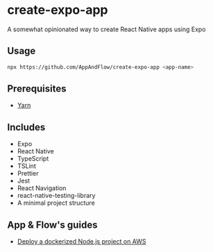 # create-expo-app

A somewhat opinionated way to create React Native apps using Expo

## Usage

```sh
npx https://github.com/AppAndFlow/create-expo-app <app-name>
```

## Prerequisites

- [Yarn](https://www.npmjs.com/package/yarn)

## Includes

- Expo
- React Native
- TypeScript
- TSLint
- Prettier
- Jest
- React Navigation
- react-native-testing-library
- A minimal project structure

## App & Flow's guides

- [Deploy a dockerized Node.js project on AWS](https://docs.google.com/document/d/1nUL_zMvkNROrDVArjI02vWWp5FstCHyhkKndKukECuk/edit?usp=sharing)
